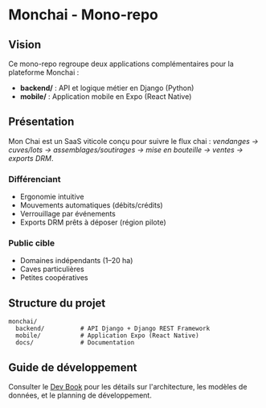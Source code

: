 # Monchai - Mono-repo

## Vision

Ce mono-repo regroupe deux applications complémentaires pour la plateforme Monchai :
- **backend/** : API et logique métier en Django (Python)
- **mobile/** : Application mobile en Expo (React Native)

## Présentation

Mon Chai est un SaaS viticole conçu pour suivre le flux chai : *vendanges → cuves/lots → assemblages/soutirages → mise en bouteille → ventes → exports DRM*.

### Différenciant
- Ergonomie intuitive
- Mouvements automatiques (débits/crédits)
- Verrouillage par événements
- Exports DRM prêts à déposer (région pilote)

### Public cible
- Domaines indépendants (1–20 ha)
- Caves particulières
- Petites coopératives

## Structure du projet

```
monchai/
  backend/          # API Django + Django REST Framework
  mobile/           # Application Expo (React Native)
  docs/             # Documentation
```

## Guide de développement

Consulter le [Dev Book](./MonChai_DevBook_v1.md) pour les détails sur l'architecture, les modèles de données, et le planning de développement.
